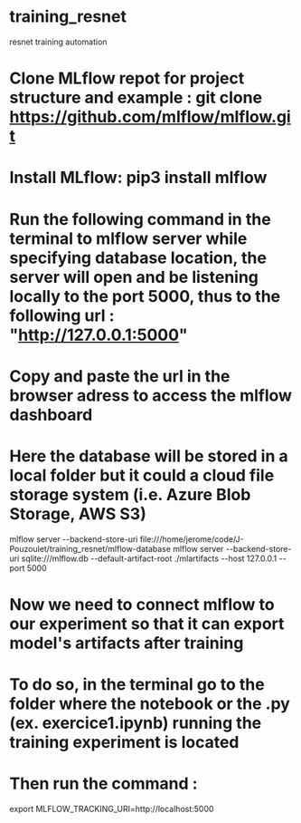 # training_resnet
resnet training automation

# Clone MLflow repot for project structure and example : git clone https://github.com/mlflow/mlflow.git     
# Install MLflow: pip3 install mlflow

# Run the following command in the terminal to mlflow server while specifying database location, the server will open and be listening locally to the port 5000, thus to the following url : "http://127.0.0.1:5000"
# Copy and paste the url in the browser adress to access the mlflow dashboard 
# Here the database will be stored in a local folder but it could a cloud file storage system (i.e. Azure Blob Storage, AWS S3)
mlflow server --backend-store-uri file:///home/jerome/code/J-Pouzoulet/training_resnet/mlflow-database
mlflow server --backend-store-uri sqlite:///mlflow.db --default-artifact-root ./mlartifacts --host 127.0.0.1 --port 5000

# Now we need to connect mlflow to our experiment so that it can export model's artifacts after training
# To do so, in the terminal go to the folder where the notebook or the .py (ex. exercice1.ipynb) running the training experiment is located
# Then run the command : 
export MLFLOW_TRACKING_URI=http://localhost:5000
